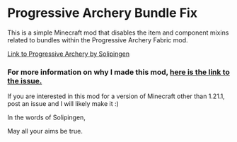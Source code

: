 # Progressive Archery Bundle Fix

This is a simple Minecraft mod that disables the item and component mixins related to bundles within the Progressive Archery Fabric mod.

[Link to Progressive Archery by Solipingen](https://github.com/SolipIngen/minecraft.progressivearchery)

### For more information on why I made this mod, [here is the link to the issue.](https://github.com/SolipIngen/minecraft.progressivearchery/issues/83)

If you are interested in this mod for a version of Minecraft other than 1.21.1, post an issue and I will likely make it :)

In the words of Solipingen,

May all your aims be true.
